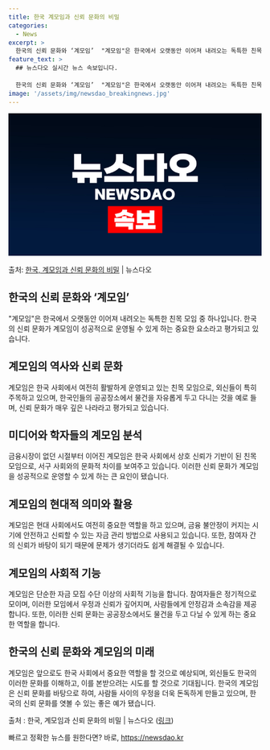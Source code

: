 ```yaml
---
title: 한국 계모임과 신뢰 문화의 비밀
categories:
  - News
excerpt: >
  한국의 신뢰 문화와 ‘계모임’  "계모임"은 한국에서 오랫동안 이어져 내려오는 독특한 친목 모임 중 하나입니…
feature_text: >
  ## 뉴스다오 실시간 뉴스 속보입니다.

  한국의 신뢰 문화와 ‘계모임’  "계모임"은 한국에서 오랫동안 이어져 내려오는 독특한 친목 모임 중 하나입니…
image: '/assets/img/newsdao_breakingnews.jpg'
---
```


![뉴스다오 속보](/assets/img/newsdao_breakingnews.jpg)

<p>출처: <a href="https://newsdao.kr/4459" rel="dofollow">한국, 계모임과 신뢰 문화의 비밀</a> | 뉴스다오</p>

<h2 data-ke-size="size26">한국의 신뢰 문화와 ‘계모임’</h2>
<p data-ke-size="size16">"계모임"은 한국에서 오랫동안 이어져 내려오는 독특한 친목 모임 중 하나입니다. 한국의 신뢰 문화가 계모임이 성공적으로 운영될 수 있게 하는 중요한 요소라고 평가되고 있습니다.</p>

<h2 data-ke-size="size24">계모임의 역사와 신뢰 문화</h2>
<p data-ke-size="size16">계모임은 한국 사회에서 여전히 활발하게 운영되고 있는 친목 모임으로, 외신들이 특히 주목하고 있으며, 한국인들의 공공장소에서 물건을 자유롭게 두고 다니는 것을 예로 들며, 신뢰 문화가 매우 깊은 나라라고 평가되고 있습니다.</p>

<h2 data-ke-size="size24">미디어와 학자들의 계모임 분석</h2>
<p data-ke-size="size16">금융시장이 없던 시절부터 이어진 계모임은 한국 사회에서 상호 신뢰가 기반이 된 친목 모임으로, 서구 사회와의 문화적 차이를 보여주고 있습니다. 이러한 신뢰 문화가 계모임을 성공적으로 운영할 수 있게 하는 큰 요인이 됐습니다.</p>

<h2 data-ke-size="size24">계모임의 현대적 의미와 활용</h2>
<p data-ke-size="size16">계모임은 현대 사회에서도 여전히 중요한 역할을 하고 있으며, 금융 불안정이 커지는 시기에 안전하고 신뢰할 수 있는 자금 관리 방법으로 사용되고 있습니다. 또한, 참여자 간의 신뢰가 바탕이 되기 때문에 문제가 생기더라도 쉽게 해결될 수 있습니다.</p>

<h2 data-ke-size="size24">계모임의 사회적 기능</h2>
<p data-ke-size="size16">계모임은 단순한 자금 모집 수단 이상의 사회적 기능을 합니다. 참여자들은 정기적으로 모이며, 이러한 모임에서 우정과 신뢰가 깊어지며, 사람들에게 안정감과 소속감을 제공합니다. 또한, 이러한 신뢰 문화는 공공장소에서도 물건을 두고 다닐 수 있게 하는 중요한 역할을 합니다.</p>

<h2 data-ke-size="size24">한국의 신뢰 문화와 계모임의 미래</h2>
<p data-ke-size="size16">계모임은 앞으로도 한국 사회에서 중요한 역할을 할 것으로 예상되며, 외신들도 한국의 이러한 문화를 이해하고, 이를 본받으려는 시도를 할 것으로 기대됩니다. 한국의 계모임은 신뢰 문화를 바탕으로 하여, 사람들 사이의 우정을 더욱 돈독하게 만들고 있으며, 한국의 신뢰 문화를 엿볼 수 있는 좋은 예가 됐습니다.</p>
<div class="source">
  출처 : 한국, 계모임과 신뢰 문화의 비밀 | 뉴스다오
  (<a href="https://newsdao.kr/4459">링크</a>)
</div>
 

빠르고 정확한 뉴스를 원한다면? 바로, <a href="https://newsdao.kr" rel="dofollow">https://newsdao.kr</a>


    
